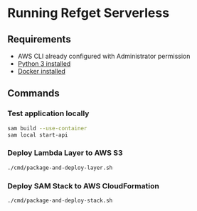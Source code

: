 # Running Refget Serverless

## Requirements

* AWS CLI already configured with Administrator permission
* [Python 3 installed](https://www.python.org/downloads/)
* [Docker installed](https://www.docker.com/community-edition)

## Commands

### Test application locally
```bash
sam build --use-container
sam local start-api
```

### Deploy Lambda Layer to AWS S3
```bash
./cmd/package-and-deploy-layer.sh
```

### Deploy SAM Stack to AWS CloudFormation
```bash
./cmd/package-and-deploy-stack.sh
```
